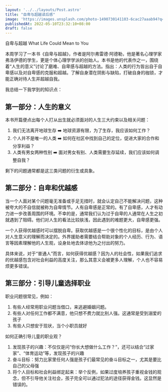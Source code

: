 ```yaml
---
layout: '../../layouts/Post.astro'
title: "自卑与超越读后感"
image: 'https://images.unsplash.com/photo-1490730141103-6cac27aaab94?q=10'
publishedAt: 2022-05-10T23:32:10+08:00
draft: false
---
```


自卑与超越 What Life Could Mean to You

本周学习了一本书《自卑与超越》，作者是阿尔弗雷德·阿德勒，他是著名心理学家弗洛伊德的学生，更是个体心理学学派的创始人。本书是他的代表作之一，围绕着“人生的意义”讨论了磨难、自卑感与超越的方法。指出：人类的行为皆出自于自卑感以及对自卑感的克服和超越。了解自身潜在阴影与缺陷，打破自身的枷锁，才能正确对待人生并超越自我。

我总结一下我学到的知识点：

## 第一部分：人生的意义

本书开篇便点出每个人打从出生就必须面对的人生三大约束以及相关问题：

1. 我们无法离开地球生存 ➡️ 地球资源有限，为了生存，我应该如何工作？
2. 个人并不是唯一的人类 ➡️ 如何在社区中找到自己的定位，促进大家的合作和分享利益？
3. 人类有男女两种性别 ➡️ 面对男女有别、人类需要生存延续，我们应该如何调整自我？

剩下的问题通常都是这三类问题的衍生或具象。

## 第二部分：自卑和优越感

当一个人面对某个问题毫无准备或手足无措时，就会认定自己不能解决问题，这种被夸大的不自信就被称为自卑情节。人有自卑感是正常的。有了自卑感，人才有动力进一步改善周围的环境。不幸的是，通常我们认为过于自卑的人通常在人生之初就遇到了阻碍。他们对人生的看法比较肤浅，因此遇到的难题更大，自卑感更强。

一个人获得优越感时可以摆脱自卑。获取优越感是一个很个性化的目标，是由个人对人生意义的理解而决定的。外界援助者需要结合帮助对象的个人经历、行为、语言等因素理解他的人生观，设身处地去体谅他为之付出的努力。

具体来说，对于“普通人”而言，如何获得优越感？因为人的社会性，如果我们追求的优越感包含对社会利益的高度关注，那么其意义会被更多人理解，个人也不容易烦更多错误。

## 第三部分：引导儿童选择职业

职业问题很常见，例如：

1. 有些人经常用职业问题当借口，来逃避婚姻问题。
2. 有些人对任何工作都不满意，他只想不费力就比别人强。这通常是受到溺爱的孩子
3. 有些人只想安于现状，当个小职员就好

如何正确引导儿童的职业观？

1. 发现孩子的兴趣：不仅仅是问“你长大想做什么工作？”，还可以结合“过家家”、“体育运动”等，发现孩子的兴趣
2. 奋斗目标：努力比家里任何人强是孩子们最常见的奋斗目标之一，尤其是要比自己的父母强
3. 将个人目标和社会利益绑定起来：举个反例，如果过度培养孩子重视金钱的观念，但不引导他关注社会，孩子完全可以通过犯法的途径获得金钱。这显然是错误的。

